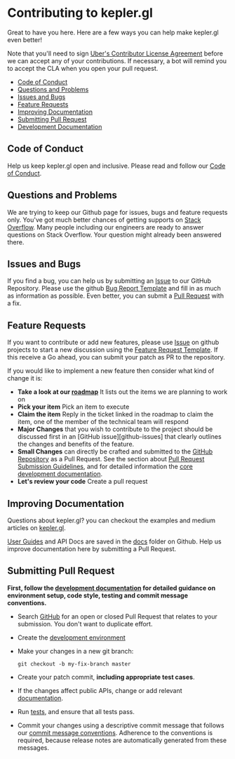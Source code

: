 # Contributing to kepler.gl

Great to have you here. Here are a few ways you can help make kepler.gl even better!

Note that you'll need to sign [Uber's Contributor License Agreement][cla]
before we can accept any of your contributions. If necessary, a bot will remind
you to accept the CLA when you open your pull request.

* [Code of Conduct](#coc)
* [Questions and Problems](#question)
* [Issues and Bugs](#issue)
* [Feature Requests](#feature)
* [Improving Documentation](#docs)
* [Submitting Pull Request](#submit-pr)
* [Development Documentation][developers]

## <a name="coc"></a> Code of Conduct
Help us keep kepler.gl open and inclusive. Please read and follow our [Code of Conduct](./CODE_OF_CONDUCT.md).

## <a name="question"></a> Questions and Problems
We are trying to keep our Github page for issues, bugs and feature requests only. You've got much better chances of getting supports on [Stack Overflow][stack]. Many people including our engineers are ready to answer questions on Stack Overflow. Your question might already been answered there.

## <a name="issue"></a> Issues and Bugs
If you find a bug, you can help us by submitting an [Issue][git-iss] to our GitHub Repository. Please use the github [Bug Report Template][git-bug] and fill in as much as information as possible. Even better, you can submit a [Pull Request][git-pr] with a fix.

## <a name="feature"></a> Feature Requests

If you want to contribute or add new features, please use [Issue][git-iss] on github projects to start a new discussion using the [Feature Request Template][git-feature]. If this receive a Go ahead, you can submit your patch as PR to the repository.

If you would like to implement a new feature then consider what kind of change it is:

* **Take a look at our [roadmap][roadmap]** It lists out the items  we are planning to work on
* **Pick your item** Pick an item to execute
* **Claim the item** Reply in the ticket linked in the roadmap to claim the item, one of the member of the technical team will respond
* **Major Changes** that you wish to contribute to the project should be discussed first in an
  [GitHub issue][github-issues] that clearly outlines the changes and benefits of the feature.
* **Small Changes** can directly be crafted and submitted to the [GitHub Repository][github]
  as a Pull Request. See the section about [Pull Request Submission Guidelines](#submit-pr), and
  for detailed information the [core development documentation][developers].
* **Let's review your code** Create a pull request

## <a name="docs"></a> Improving Documentation

Questions about kepler.gl? you can checkout the examples and medium articles on [kepler.gl][website].

[User Guides][user-guide] and API Docs are saved in the [docs][api-docs] folder on Github. Help us improve documentation here by submitting a Pull Request.

## <a name="submit-pr"></a> Submitting Pull Request
<b>First, follow the [development documentation][developers] for detailed guidance on environment setup, code style, testing and commit message conventions.</b>

* Search [GitHub][git-pr] for an open or closed Pull Request
  that relates to your submission. You don't want to duplicate effort.
* Create the [development environment][developers.setup]
* Make your changes in a new git branch:

    ```shell
    git checkout -b my-fix-branch master
    ```

* Create your patch commit, **including appropriate test cases**.
* If the changes affect public APIs, change or add relevant [documentation][developers.documentation].
* Run [tests][developers.tests], and ensure that all tests pass.
* Commit your changes using a descriptive commit message that follows our
  [commit message conventions][developers.commits]. Adherence to the conventions is required, because release notes are automatically generated from these messages.

[cla]: https://cla-assistant.io/uber/kepler.gl
[github]: https://github.com/uber/kepler.gl
[git-iss]: https://github.com/uber/kepler.gl/issues
[git-pr]: https://github.com/uber/kepler.gl/pulls
[git-feature]: https://github.com/uber/kepler.gl/issues/new?template=feature_request.md
[git-bug]: https://github.com/uber/kepler.gl/issues/new?template=bug_report.md
[stack]: https://stackoverflow.com/questions/tagged/kepler.gl
[api-docs]: https://github.com/uber/kepler.gl/tree/master/docs
[website]: https://uber.github.io/kepler.gl/#/
[user-guide]: https://github.com/uber/kepler.gl/blob/master/docs/a-introduction.md
[roadmap]: https://github.com/uber/kepler.gl/wiki/Roadmap
[developers]: DEVELOPERS.md
[developers.commits]: DEVELOPERS.md#commits
[developers.documentation]: DEVELOPERS.md#documentation
[developers.rules]: DEVELOPERS.md#rules
[developers.setup]: DEVELOPERS.md#setup
[developers.tests]: DEVELOPERS.md#tests
